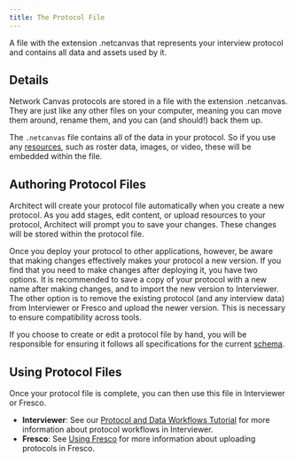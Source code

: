 ```yaml
---
title: The Protocol File
---
```


<Definition>

A file with the extension .netcanvas that represents your interview protocol and contains all data and assets used by it.

</Definition>

## Details

Network Canvas protocols are stored in a file with the extension .netcanvas. They are just like any other files on your computer, meaning you can move them around, rename them, and you can (and should!) back them up.

The `.netcanvas` file contains all of the data in your protocol. So if you use any [resources](/en/desktop/key-concepts/resources), such as roster data, images, or video, these will be embedded within the file.

## Authoring Protocol Files

Architect will create your protocol file automatically when you create a new protocol. As you add stages, edit content, or upload resources to your protocol, Architect will prompt you to save your changes. These changes will be stored within the protocol file.

Once you deploy your protocol to other applications, however, be aware that making changes effectively makes your protocol a new version. If you find that you need to make changes after deploying it, you have two options. It is recommended to save a copy of your protocol with a new name after making changes, and to import the new version to Interviewer. The other option is to remove the existing protocol (and any interview data) from Interviewer or Fresco and upload the newer version. This is necessary to ensure compatibility across tools.

If you choose to create or edit a protocol file by hand, you will be responsible for ensuring it follows all specifications for the current [schema](/en/desktop/advanced-topics/protocol-schema-information).

## Using Protocol Files

Once your protocol file is complete, you can then use this file in Interviewer or Fresco.

- **Interviewer**: See our [Protocol and Data Workflows Tutorial](/en/desktop/tutorials/protocol-and-data-workflows) for more information about protocol workflows in Interviewer.
- **Fresco**: See [Using Fresco](/en/fresco/using-fresco#uploading-protocols) for more information about uploading protocols in Fresco.
